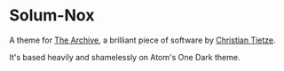 # Solum-Nox
A theme for [The Archive](https://zettelkasten.de/the-archive/), a brilliant piece of software by [Christian Tietze](http://christiantietze.de).

It's based heavily and shamelessly on Atom's One Dark theme.